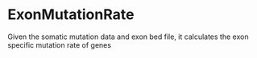 # ExonMutationRate
Given the somatic mutation data and exon bed file, it calculates the exon specific mutation rate of genes
